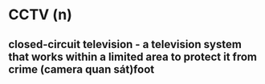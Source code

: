 # CCTV (n)

## closed-circuit television - a television system that works within a limited area to protect it from crime (camera quan sát)foot